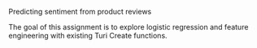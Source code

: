 Predicting sentiment from product reviews

The goal of this assignment is to explore logistic regression and feature engineering with existing Turi Create functions.

